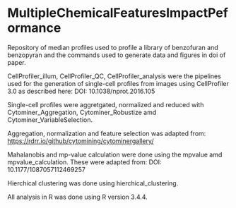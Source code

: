 # MultipleChemicalFeaturesImpactPeformance
Repository of median profiles used to profile a library of benzofuran and benzopyran and the commands used to generate data and figures in doi of paper.

CellProfiler_illum, CellProfiler_QC, CellProfiler_analysis were the pipelines used for the generation of single-cell profiles from images using CellProfiler 3.0 as described here: DOI: 10.1038/nprot.2016.105

Single-cell profiles were aggretgated, normalized and reduced with Cytominer_Aggregation, Cytominer_Robustize amd Cytominer_VariableSelection.

Aggregation, normalization and feature selection was adapted from: https://rdrr.io/github/cytomining/cytominergallery/

Mahalanobis and mp-value calculation were done using the mpvalue amd mpvalue_calculation. These were adapted from: DOI: 10.1177/1087057112469257

Hierchical clustering was done using hierchical_clustering.

All analysis in R was done using R version 3.4.4. 

